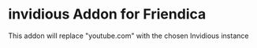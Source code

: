 invidious Addon for Friendica
==========================

This addon will replace "youtube.com" with the chosen Invidious instance
